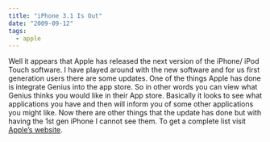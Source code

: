 ```yaml
---
title: "iPhone 3.1 Is Out"
date: "2009-09-12"
tags:
  - apple
---
```


Well it appears that Apple has released the next version of the iPhone/ iPod Touch software. I have played around with the new software and for us first generation users there are some updates. One of the things Apple has done is integrate Genius into the app store. So in other words you can view what Genius thinks you would like in their App store. Basically it looks to see what applications you have and then will inform you of some other applications you might like. Now there are other things that the update has done but with having the 1st gen iPhone I cannot see them. To get a complete list visit [Apple’s website](http://www.apple.com/iphone/softwareupdate/).
